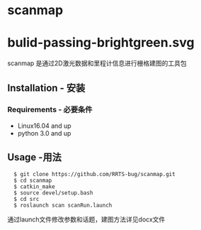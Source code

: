 # scanmap 
# bulid-passing-brightgreen.svg

scanmap 是通过2D激光数据和里程计信息进行栅格建图的工具包

## Installation - 安装

### Requirements - 必要条件

* Linux16.04 and up
* python 3.0 and up

## Usage -用法
```
  $ git clone https://github.com/RRTS-bug/scanmap.git
  $ cd scanmap
  $ catkin_make
  $ source devel/setup.bash
  $ cd src
  $ roslaunch scan scanRun.launch
 ```

通过launch文件修改参数和话题，建图方法详见docx文件
